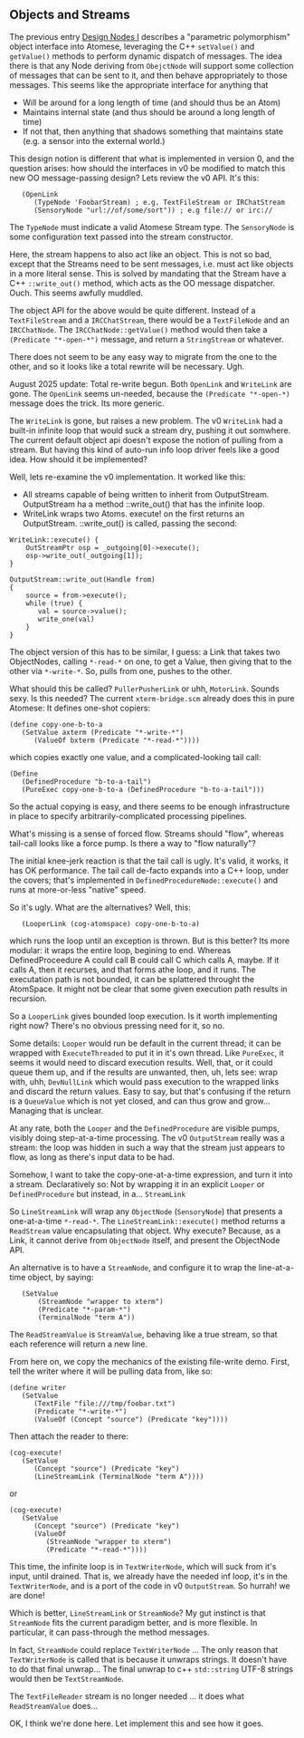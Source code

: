 Objects and Streams
-------------------
The previous entry [Design Nodes I](./DesignNotes-I.md) describes a
"parametric polymorphism" object interface into Atomese, leveraging the
C++ `setValue()` and `getValue()` methods to perform dynamic dispatch
of messages. The idea there is that any Node deriving from `ObejctNode`
will support some collection of messages that can be sent to it, and
then behave appropriately to those messages. This seems like the
appropriate interface for anything that
 * Will be around for a long length of time (and should thus be an Atom)
 * Maintains internal state (and thus should be around a long length of
   time)
 * If not that, then anything that shadows something that maintains state
   (e.g. a sensor into the external world.)

This design notion is different that what is implemented in version 0,
and the question arises: how should the interfaces in v0 be modified to
match this new OO message-passing design?  Lets review the v0 API. It's
this:

```
   (OpenLink
      (TypeNode 'FoobarStream) ; e.g. TextFileStream or IRChatStream
      (SensoryNode "url://of/some/sort")) ; e.g file:// or irc://
```
The `TypeNode` must indicate a valid Atomese Stream type.
The `SensoryNode` is some configuration text passed into the stream
constructor.

Here, the stream happens to also act like an object. This is not so bad,
except that the Streams need to be sent messages, i.e. must act like
objects in a more literal sense. This is solved by mandating that the
Stream have a C++ `::write_out()` method, which acts as the OO message
dispatcher. Ouch. This seems awfully muddled.

The object API for the above would be quite different. Instead of a
`TextFileStream` and a `IRCChatStream`, there would be a `TextFileNode`
and an `IRCChatNode`. The `IRCChatNode::getValue()` method would then
take a `(Predicate "*-open-*")` message, and return a `StringStream`
or whatever.

There does not seem to be any easy way to migrate from the one to the
other, and so it looks like a total rewrite will be necessary. Ugh.

August 2025 update: Total re-write begun. Both `OpenLink` and
`WriteLink` are gone. The `OpenLink` seems un-needed, because the
`(Predicate "*-open-*)` message does the trick. Its more generic.

The `WriteLink` is gone, but raises a new problem. The v0 `WriteLink`
had a built-in infinite loop that would suck a stream dry, pushing it
out somwhere. The current default object api doesn't expose the notion
of pulling from a stream. But having this kind of auto-run info loop
driver feels like a good idea.  How should it be implemented?

Well, lets re-examine the v0 implementation. It worked like this:
 * All streams capable of being written to inherit from OutputStream.
   OutputStream ha a method ::write_out() that has the infinite loop.
 * WriteLink wraps two Atoms. execute! on the first returns an
   OutputStream. ::write_out()  is called, passing the second:
```
WriteLink::execute() {
    OutStreamPtr osp = _outgoing[0]->execute();
    osp->write_out(_outgoing[1]);
}

OutputStream::write_out(Handle from)
{
    source = from->execute();
    while (true) {
       val = source->value();
       write_one(val)
    }
}
```

The object version of this has to be similar, I guess: a Link that
takes two ObjectNodes, calling `*-read-*` on one, to get a Value,
then giving that to the other via `*-write-*`. So, pulls from one,
pushes to the other.

What should this be called? `PullerPusherLink` or uhh, `MotorLink`.
Sounds sexy. Is this needed? The current `xterm-bridge.scm` already
does this in pure Atomese:  It defines one-shot copiers:
```
(define copy-one-b-to-a
   (SetValue axterm (Predicate "*-write-*")
      (ValueOf bxterm (Predicate "*-read-*"))))
```
which copies exactly one value, and a complicated-looking tail call:
```
(Define
   (DefinedProcedure "b-to-a-tail")
   (PureExec copy-one-b-to-a (DefinedProcedure "b-to-a-tail")))
```
So the actual copying is easy, and there seems to be enough
infrastructure in place to specify arbitrarily-complicated processing
pipelines.

What's missing is a sense of forced flow. Streams should "flow",
whereas tail-call looks like a force pump. Is there a way to "flow
naturally"?

The initial knee-jerk reaction is that the tail call is ugly. It's
valid, it works, it has OK performance. The tail call de-facto
expands into a C++ loop, under the covers; that's implemented in
`DefinedProcedureNode::execute()` and runs at more-or-less "native"
speed.

So it's ugly. What are the alternatives? Well, this:
```
   (LooperLink (cog-atomspace) copy-one-b-to-a)
```
which runs the loop until an exception is thrown. But is this better?
Its more modular: it wraps the entire loop, begining to end. Whereas
DefinedProceedure A could call B could call C which calls A, maybe.
If it calls A, then it recurses, and that forms athe loop, and it runs.
The executation path is not bounded, it can be splattered throught the
AtomSpace. It might not be clear that some given execution path results
in recursion.

So a `LooperLink` gives bounded loop execution. Is it worth implementing
right now? There's no obvious pressing need for it, so no.

Some details: `Looper` would run be default in the current thread; it
can be wrapped with `ExecuteThreaded` to put it in it's own thread.
Like `PureExec`, it seems it would need to discard execution results.
Well, that, or it could queue them up, and if the results are unwanted,
then, uh, lets see: wrap with, uhh, `DevNullLink` which would pass
execution to the wrapped links and discard the return values. Easy to
say, but that's confusing if the return is a `QueueValue` which is not
yet closed, and can thus grow and grow... Managing that is unclear.

At any rate, both the `Looper` and the `DefinedProcedure` are visible
pumps, visibly doing step-at-a-time processing. The v0 `OutputStream`
really was a stream: the loop was hidden in such a way that the stream
just appears to flow, as long as there's input data to be had.

Somehow, I want to take the copy-one-at-a-time expression, and turn
it into a stream. Declaratively so: Not by wrapping it in an explicit
`Looper` or `DefinedProcedure` but instead, in a... `StreamLink`

So `LineStreamLink` will wrap any `ObjectNode` (`SensoryNode`) that
presents a one-at-a-time `*-read-*`. The `LineStreamLink::execute()`
method returns a `ReadStream` value encapsulating that object.
Why execute? Because, as a Link, it cannot derive from `ObjectNode`
itself, and present the ObjectNode API.

An alternative is to have a `StreamNode`, and configure it to wrap
the line-at-a-time object, by saying:
```
   (SetValue
       (StreamNode "wrapper to xterm")
       (Predicate "*-param-*")
       (TerminalNode "term A"))
```

The `ReadStreamValue` is `StreamValue`, behaving like a true stream,
so that each reference will return a new line.

From here on, we copy the mechanics of the existing file-write demo.
First, tell the writer where it will be pulling data from, like so:
```
(define writer
   (SetValue
      (TextFile "file:///tmp/foobar.txt")
      (Predicate "*-write-*")
      (ValueOf (Concept "source") (Predicate "key"))))
```
Then attach the reader to there:
```
(cog-execute!
   (SetValue
      (Concept "source") (Predicate "key")
      (LineStreamLink (TerminalNode "term A"))))
```
or
```
(cog-execute!
   (SetValue
      (Concept "source") (Predicate "key")
      (ValueOf
         (StreamNode "wrapper to xterm")
         (Predicate "*-read-*"))))
```
This time, the infinite loop is in `TextWriterNode`, which will suck
from it's input, until drained. That is, we already have the needed inf
loop, it's in the `TextWriterNode`, and is a port of the code in v0
`OutputStream`. So hurrah! we are done!

Which is better, `LineStreamLink` or `StreamNode`? My gut instinct is
that `StreamNode` fits the current paradigm better, and is more
flexible. In particular, it can pass-through the method messages.

In fact, `StreamNode` could replace `TextWriterNode` ... The only
reason that `TextWriterNode` is called that is because it unwraps
strings. It doesn't have to do that final unwrap... The final unwrap
to c++ `std::string` UTF-8 strings would then be `TextStreamNode`.

The `TextFileReader` stream is no longer needed ... it does what
`ReadStreamValue` does...

OK, I think we're done here. Let implement this and see how it goes.
